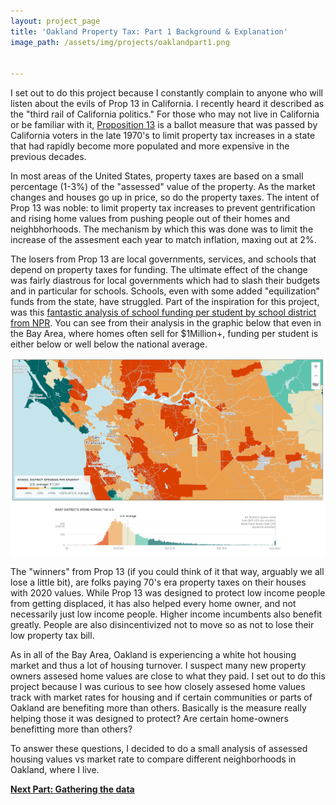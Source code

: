 ```yaml
---
layout: project_page
title: 'Oakland Property Tax: Part 1 Background & Explanation'
image_path: /assets/img/projects/oaklandpart1.png


---
```


 I set out to do this project because I constantly complain to anyone who will listen about the evils of Prop 13 in California. I recently heard it described as the "third rail of California politics." For those who may not live in California or be familiar with it, [Proposition 13](https://en.wikipedia.org/wiki/1978_California_Proposition_13) is a ballot measure that was passed by California voters in the late 1970's to limit property tax increases in a state that had rapidly become more populated and more expensive in the previous decades. 

 In most areas of the United States, property taxes are based on a small percentage (1-3%) of the "assessed" value of the property. As the market changes and houses go up in price, so do the property taxes. The intent of Prop 13 was noble: to limit property tax increases to prevent gentrification and rising home values from pushing people out of their homes and neighbhorhoods. The mechanism by which this was done was to limit the increase of the assesment each year to match inflation, maxing out at 2%. 

 The losers from Prop 13 are local governments, services, and schools that depend on property taxes for funding. The ultimate effect of the change was fairly diastrous for local governments which had to slash their budgets and in particular for schools. Schools, even with some added "equilization" funds from the state, have struggled. Part of the inspiration for this project, was this [fantastic analysis of school funding per student by school district from NPR](https://www.npr.org/2016/04/18/474256366/why-americas-schools-have-a-money-problem). You can see from their analysis in the graphic below that even in the Bay Area, where homes often sell for $1Million+, funding per student is either below or well below the national average.

 ![school funding](/assets/img/projects/npr_school_funding_bayarea.png)

The "winners" from Prop 13 (if you could think of it that way, arguably we all lose a little bit), are folks paying 70's era property taxes on their houses with 2020 values. While Prop 13 was designed to protect low income people from getting displaced, it has also helped every home owner, and not necessarily just low income people. Higher income incumbents also benefit greatly. People are also disincentivized not to move so as not to lose their low property tax bill.

As in all of the Bay Area, Oakland is experiencing a white hot housing market and thus a lot of housing turnover. I suspect many new property owners assesed home values are close to what they paid. I set out to do this project because I was curious to see how closely assesed home values track with market rates for housing and if certain communities or parts of Oakland are benefiting more than others. Basically is the measure really helping those it was designed to protect? Are certain home-owners benefitting more than others? 

To answer these questions, I decided to do a small analysis of assessed housing values vs market rate to compare different neighborhoods in Oakland, where I live. 

[**Next Part: Gathering the data**](/dataprojects/oakland_property_tax_part2)

